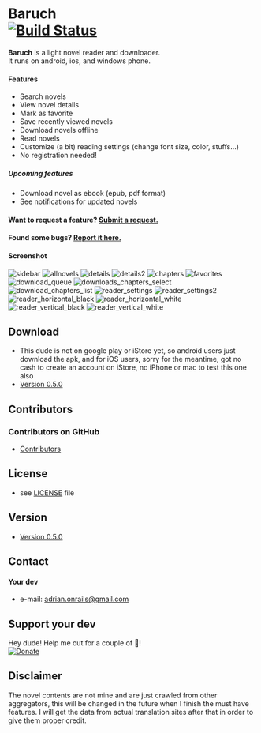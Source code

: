 Baruch  
[![Build Status](https://travis-ci.org/adrianonrails/baruch.svg?branch=master)](https://travis-ci.org/adrianonrails/baruch)
======
**Baruch** is a light novel reader and downloader.  
It runs on android, ios, and windows phone.

#### Features
* Search novels
* View novel details
* Mark as favorite
* Save recently viewed novels
* Download novels offline
* Read novels
* Customize (a bit) reading settings (change font size, color, stuffs...)
* No registration needed!
##### Upcoming features
* Download novel as ebook (epub, pdf format)
* See notifications for updated novels
#### Want to request a feature? [Submit a request.](https://github.com/adrianonrails/baruch/issues/new)
#### Found some bugs? [Report it here.](https://github.com/adrianonrails/baruch/issues/new)

#### Screenshot
![sidebar](https://user-images.githubusercontent.com/18593260/28258203-8332b372-6b02-11e7-8c01-1ff905cb0392.png "Sidebar")
![allnovels](https://user-images.githubusercontent.com/18593260/28258189-82aaeb40-6b02-11e7-8a22-b874cbb95a02.png "All novels list")
![details](https://user-images.githubusercontent.com/18593260/28258191-82db380e-6b02-11e7-818b-ab74eac69520.png "Novel details page")
![details2](https://user-images.githubusercontent.com/18593260/28258193-82e1c1ce-6b02-11e7-9ad3-79657e333076.png "Novel details page")
![chapters](https://user-images.githubusercontent.com/18593260/28258190-82d67530-6b02-11e7-8733-48cbb80c588e.png "Chapters list")
![favorites](https://user-images.githubusercontent.com/18593260/28258196-82fe76c0-6b02-11e7-9d72-4037d655260d.png "Favorites")
![download_queue](https://user-images.githubusercontent.com/18593260/28258195-82f50a9a-6b02-11e7-8b19-bb6c3287b06e.png "Downloading queue")
![downloads_chapters_select](https://user-images.githubusercontent.com/18593260/28258194-82edf93a-6b02-11e7-93b3-0a028216e04c.png "Download chapters")
![download_chapters_list](https://user-images.githubusercontent.com/18593260/28258192-82e22254-6b02-11e7-959b-b2b092275f0a.png "Download chapters list")
![reader_settings](https://user-images.githubusercontent.com/18593260/28258199-8310e918-6b02-11e7-85ca-a515b908b7c3.png "Reade settings")
![reader_settings2](https://user-images.githubusercontent.com/18593260/28258200-8317b5f4-6b02-11e7-81d7-154000e5e057.png "Reade settings")
![reader_horizontal_black](https://user-images.githubusercontent.com/18593260/28258197-830772c0-6b02-11e7-8b03-6631ecd9651d.png "Reader horizontal reading inverted")
![reader_horizontal_white](https://user-images.githubusercontent.com/18593260/28258198-830de0ec-6b02-11e7-922c-20fb24f91195.png "Reader horizontal reading")
![reader_vertical_black](https://user-images.githubusercontent.com/18593260/28258201-83201c26-6b02-11e7-846e-d13e7cc26593.png "Reader horizontal reading inverted")
![reader_vertical_white](https://user-images.githubusercontent.com/18593260/28258202-83269bdc-6b02-11e7-9c75-f94ca02c8c38.png "Reader vertical reading")


## Download
* This dude is not on google play or iStore yet, so android users just download the apk, and for iOS users, sorry for the meantime, got no cash to create an account on iStore, no iPhone or mac to test this one also
* [Version 0.5.0](https://github.com/adrianonrails/baruch/releases/download/v0.5.0/Baruch.apk)

## Contributors

### Contributors on GitHub
* [Contributors](https://github.com/adrianonrails/baruch/graphs/contributors)

## License 
* see [LICENSE](https://github.com/adrianonrails/baruch/blob/master/LICENSE) file

## Version 
* [Version 0.5.0](https://github.com/adrianonrails/baruch/releases/download/v0.5.0/Baruch.apk)

## Contact
#### Your dev
* e-mail: adrian.onrails@gmail.com

## Support your dev
Hey dude! Help me out for a couple of :beers:!  
[![Donate](https://img.shields.io/badge/Donate-PayPal-green.svg)](https://www.paypal.com/cgi-bin/webscr?cmd=_s-xclick&hosted_button_id=ECAGVBSCCMJHG)

## Disclaimer
The novel contents are not mine and are just crawled from other aggregators, this will be changed in the future when I finish the must have features. I will get the data from actual translation sites after that in order to give them proper credit.
